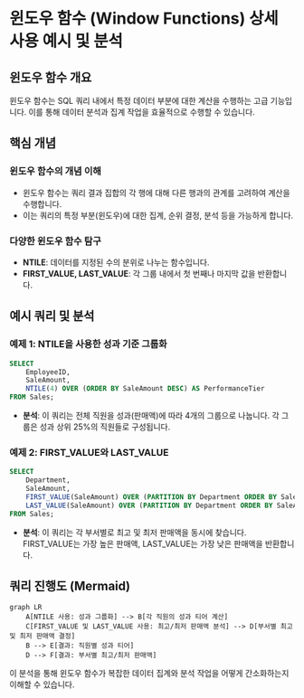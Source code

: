 
# 윈도우 함수 (Window Functions) 상세 사용 예시 및 분석

## 윈도우 함수 개요

윈도우 함수는 SQL 쿼리 내에서 특정 데이터 부분에 대한 계산을 수행하는 고급 기능입니다. 이를 통해 데이터 분석과 집계 작업을 효율적으로 수행할 수 있습니다.

## 핵심 개념

### 윈도우 함수의 개념 이해
- 윈도우 함수는 쿼리 결과 집합의 각 행에 대해 다른 행과의 관계를 고려하여 계산을 수행합니다.
- 이는 쿼리의 특정 부분(윈도우)에 대한 집계, 순위 결정, 분석 등을 가능하게 합니다.

### 다양한 윈도우 함수 탐구
- **NTILE**: 데이터를 지정된 수의 분위로 나누는 함수입니다.
- **FIRST_VALUE, LAST_VALUE**: 각 그룹 내에서 첫 번째나 마지막 값을 반환합니다.

## 예시 쿼리 및 분석

### 예제 1: NTILE을 사용한 성과 기준 그룹화
```sql
SELECT 
    EmployeeID, 
    SaleAmount, 
    NTILE(4) OVER (ORDER BY SaleAmount DESC) AS PerformanceTier
FROM Sales;
```
- **분석**: 이 쿼리는 전체 직원을 성과(판매액)에 따라 4개의 그룹으로 나눕니다. 각 그룹은 성과 상위 25%의 직원들로 구성됩니다.

### 예제 2: FIRST_VALUE와 LAST_VALUE
```sql
SELECT 
    Department,
    SaleAmount,
    FIRST_VALUE(SaleAmount) OVER (PARTITION BY Department ORDER BY SaleAmount DESC) AS HighestSale,
    LAST_VALUE(SaleAmount) OVER (PARTITION BY Department ORDER BY SaleAmount DESC RANGE BETWEEN UNBOUNDED PRECEDING AND UNBOUNDED FOLLOWING) AS LowestSale
FROM Sales;
```
- **분석**: 이 쿼리는 각 부서별로 최고 및 최저 판매액을 동시에 찾습니다. FIRST_VALUE는 가장 높은 판매액, LAST_VALUE는 가장 낮은 판매액을 반환합니다.

## 쿼리 진행도 (Mermaid)

```mermaid
graph LR
    A[NTILE 사용: 성과 그룹화] --> B[각 직원의 성과 티어 계산]
    C[FIRST_VALUE 및 LAST_VALUE 사용: 최고/최저 판매액 분석] --> D[부서별 최고 및 최저 판매액 결정]
    B --> E[결과: 직원별 성과 티어]
    D --> F[결과: 부서별 최고/최저 판매액]
```

이 분석을 통해 윈도우 함수가 복잡한 데이터 집계와 분석 작업을 어떻게 간소화하는지 이해할 수 있습니다.
